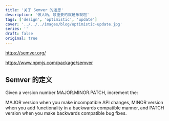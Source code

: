 ```yaml
---
title: '关于 Semver 的迷思'
description: '做人呐，最重要的就是乐观啦'
tags: ['design', 'optimistic', 'update']
cover: '../../../images/blog/optimistic-update.jpg'
series: ''
draft: false
original: true
---
```


https://semver.org/

https://www.npmjs.com/package/semver

## Semver 的定义
Given a version number MAJOR.MINOR.PATCH, increment the:

MAJOR version when you make incompatible API changes,
MINOR version when you add functionality in a backwards compatible manner, and
PATCH version when you make backwards compatible bug fixes.
